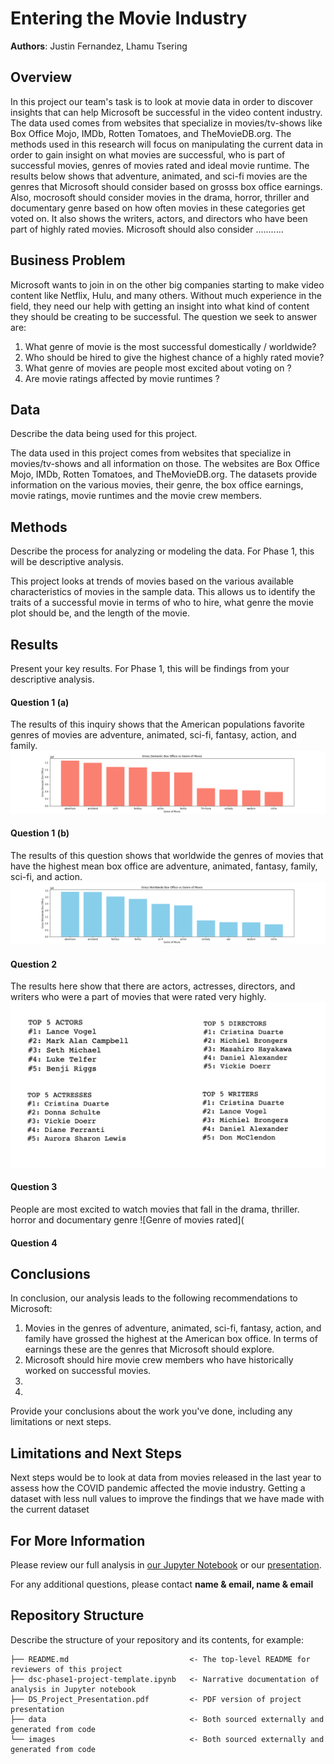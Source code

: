 # Entering the Movie Industry

**Authors**: Justin Fernandez, Lhamu Tsering

## Overview


In this project our team's task is to look at movie data in order to discover insights that can help Microsoft be successful in the video content industry. The data used comes from websites that specialize in movies/tv-shows like Box Office Mojo, IMDb, Rotten Tomatoes, and TheMovieDB.org. The methods used in this research will focus on manipulating the current data in order to gain insight on what movies are successful, who is part of successful movies, genres of movies rated and ideal movie runtime. The results below shows that adventure, animated, and sci-fi movies are the genres that Microsoft should consider based on grosss box office earnings. Also, mocrosoft should consider movies in the drama, horror, thriller and documentary genre based on how often movies in these categories get voted on. It also shows the writers, actors, and directors who have been part of highly rated movies. Microsoft should also consider ...........

## Business Problem



Microsoft wants to join in on the other big companies starting to make video content like Netflix, Hulu, and many others. Without much experience in the field, they need our help with getting an insight into what kind of content they should be creating to be successful. The question we seek to answer are:

1. What genre of movie is the most successful domestically / worldwide?
2. Who should be hired to give the highest chance of a highly rated movie?
3. What genre of movies are people most excited about voting on ?
4. Are movie ratings affected by movie runtimes ?


## Data

Describe the data being used for this project.

The data used in this project comes from websites that specialize in movies/tv-shows and all information on those. The websites are Box Office Mojo, IMDb, Rotten Tomatoes, and TheMovieDB.org. 
The datasets provide information on the various movies, their genre, the box office earnings, movie ratings, movie runtimes and the movie crew members.


## Methods
Describe the process for analyzing or modeling the data. For Phase 1, this will be descriptive analysis.

This project looks at trends of movies based on the various available characteristics of movies in the sample data. This allows us to identify the traits of a successful movie in terms of who to hire, what genre the movie plot should be, and the length of the movie.


## Results

Present your key results. For Phase 1, this will be findings from your descriptive analysis.

#### Question 1 (a)
The results of this inquiry shows that the American populations favorite genres of movies are adventure, animated, sci-fi, fantasy, action, and family. 
![Box Office Domestic](./images/Genre_vs_boxoffice.png)

#### Question 1 (b)
The results of this question shows that worldwide the genres of movies that have the highest mean box office are adventure, animated, fantasy, family, sci-fi, and action.
![Box Office Worldwide](./images/Genre_vs_WWboxoffice.png)

#### Question 2
The results here show that there are actors, actresses, directors, and writers who were a part of movies that were rated very highly.
![Personnel to Hire](./images/who_to_hire.png)

#### Question 3
People are most excited to watch movies that fall in the drama, thriller. horror and documentary genre
![Genre of movies rated](

#### Question 4



## Conclusions

In conclusion, our analysis leads to the following recommendations to Microsoft:

1. Movies in the genres of adventure, animated, sci-fi, fantasy, action, and family have grossed the highest at the American box office. In terms of earnings these are the genres that Microsoft should explore.
2. Microsoft should hire movie crew members who have historically worked on successful movies.
3.
4.
Provide your conclusions about the work you've done, including any limitations or next steps.

## Limitations and Next Steps

Next steps would be to look at data from movies released in the last year to assess how the COVID pandemic affected the movie industry. Getting a dataset with less null values to improve the findings that we have made with the current dataset


## For More Information

Please review our full analysis in [our Jupyter Notebook](./dsc-phase1-project-template.ipynb) or our [presentation](./DS_Project_Presentation.pdf).

For any additional questions, please contact **name & email, name & email**

## Repository Structure

Describe the structure of your repository and its contents, for example:

```
├── README.md                           <- The top-level README for reviewers of this project
├── dsc-phase1-project-template.ipynb   <- Narrative documentation of analysis in Jupyter notebook
├── DS_Project_Presentation.pdf         <- PDF version of project presentation
├── data                                <- Both sourced externally and generated from code
└── images                              <- Both sourced externally and generated from code
```
